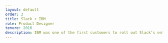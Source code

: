 ```yaml
---
layout: default
order: 3
title: Slack + IBM
role: Product Designer
tenure: 2016
description: IBM was one of the first customers to roll out Slack’s enterprise product offering, and my team focused on gaps in that experience. We designed an experience called Discoverable Teams—allowing users that were split between hundreds of Slack Workspaces to find and communicate with each other—which became a catalyst for Slack’s eventual in-app solution.
---
```

